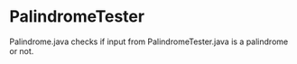 # PalindromeTester
Palindrome.java checks if input from PalindromeTester.java is a palindrome or not. 
